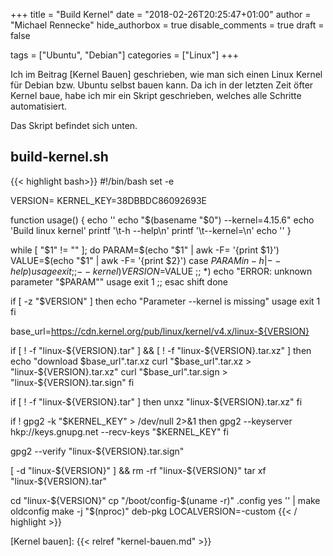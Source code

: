 +++
title = "Build Kernel"
date = "2018-02-26T20:25:47+01:00"
author = "Michael Rennecke"
hide_authorbox = true
disable_comments = true
draft = false

tags = ["Ubuntu", "Debian"]
categories = ["Linux"]
+++

Ich im Beitrag [Kernel Bauen] geschrieben, wie man sich einen Linux Kernel
für Debian bzw. Ubuntu selbst bauen kann. Da ich in der letzten Zeit öfter
Kernel baue, habe ich mir ein Skript geschrieben, welches alle Schritte
automatisiert.

Das Skript befindet sich unten.


## build-kernel.sh

{{< highlight bash>}}
#!/bin/bash
set -e

VERSION=
KERNEL_KEY=38DBBDC86092693E

function usage()
{
    echo ''
    echo "$(basename "$0") --kernel=4.15.6"
    echo 'Build linux kernel'
    printf '\t-h --help\n'
    printf '\t--kernel=<kernel version>\n'
    echo ''
}

while [ "$1" != "" ]; do
    PARAM=$(echo "$1" | awk -F= '{print $1}')
    VALUE=$(echo "$1" | awk -F= '{print $2}')
    case $PARAM in
        -h | --help)
            usage
            exit
            ;;
        --kernel)
            VERSION=$VALUE
            ;;
        *)
            echo "ERROR: unknown parameter \"$PARAM\""
            usage
            exit 1
            ;;
    esac
    shift
done

if [ -z "$VERSION" ]
then
    echo "Parameter --kernel is missing"
    usage
    exit 1
fi

base_url=https://cdn.kernel.org/pub/linux/kernel/v4.x/linux-${VERSION}

if [ ! -f "linux-${VERSION}.tar" ] && [ ! -f "linux-${VERSION}.tar.xz" ]
then
    echo "download $base_url".tar.xz
    curl "$base_url".tar.xz > "linux-${VERSION}.tar.xz"
    curl "$base_url".tar.sign > "linux-${VERSION}.tar.sign"
fi

if [ ! -f "linux-${VERSION}.tar" ]
then
    unxz "linux-${VERSION}.tar.xz"
fi

if ! gpg2 -k "$KERNEL_KEY" > /dev/null 2>&1
then
    gpg2 --keyserver hkp://keys.gnupg.net --recv-keys "$KERNEL_KEY"
fi

gpg2 --verify "linux-${VERSION}.tar.sign"

[ -d "linux-${VERSION}" ] && rm -rf "linux-${VERSION}"
tar xf "linux-${VERSION}.tar"

cd "linux-${VERSION}"
cp "/boot/config-$(uname -r)" .config
yes '' | make oldconfig
make -j "$(nproc)" deb-pkg LOCALVERSION=-custom
{{< / highlight >}}

[Kernel bauen]: {{< relref "kernel-bauen.md" >}}